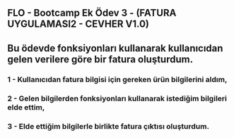
## FLO - Bootcamp Ek Ödev 3 - (FATURA UYGULAMASI2 - CEVHER V1.0) 

## Bu ödevde fonksiyonları kullanarak kullanıcıdan gelen verilere göre bir fatura oluşturdum.

### 1 - Kullanıcıdan fatura bilgisi için gereken ürün bilgilerini aldım,
### 2 - Gelen bilgilerden fonksiyonları kullanarak istediğim bilgileri elde ettim,
### 3 - Elde ettiğim bilgilerle birlikte fatura çıktısı oluşturdum.



